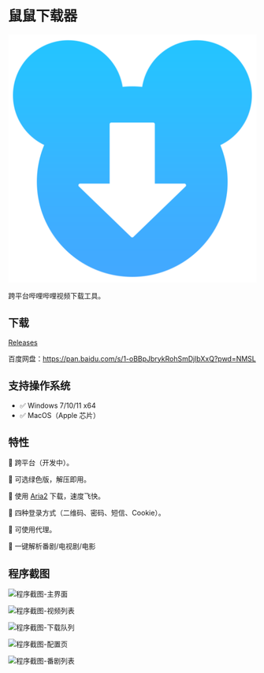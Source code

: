 # 鼠鼠下载器

![LOGO](./build-resources/icon.png)

跨平台哔哩哔哩视频下载工具。

## 下载

[Releases](https://github.com/MoyuScript/double-mouse-downloader/releases)

百度网盘：<https://pan.baidu.com/s/1-oBBpJbrykRohSmDjlbXxQ?pwd=NMSL>

## 支持操作系统

- ✅ Windows 7/10/11 x64
- ✅ MacOS（Apple 芯片）

## 特性

🌟 跨平台（开发中）。

🌟 可选绿色版，解压即用。

🌟 使用 [Aria2](https://github.com/aria2/aria2) 下载，速度飞快。

🌟 四种登录方式（二维码、密码、短信、Cookie）。

🌟 可使用代理。

🌟 一键解析番剧/电视剧/电影

## 程序截图

![程序截图-主界面](./assets/screenshots/main-page.jpg)

![程序截图-视频列表](./assets/screenshots/video-list.jpg)

![程序截图-下载队列](./assets/screenshots/download-queue.jpg)

![程序截图-配置页](./assets/screenshots/config-page.jpg)

![程序截图-番剧列表](./assets/screenshots/bangumi-list.jpg)
